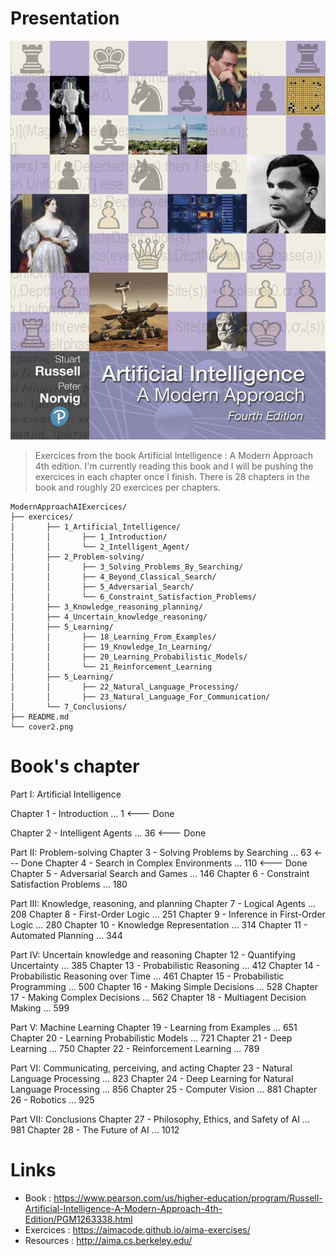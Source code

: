 # Presentation

<p align="center"><img src="cover2.jpg"></p>

>Exercices from the book Artificial Intelligence : A Modern Approach 4th edition. I'm currently reading this book and I will be pushing the exercices in each chapter once I finish. There is 28 chapters in the book and roughly 20 exercices per chapters.

<pre><code>ModernApproachAIExercices/
├── exercices/
│   	├── 1_Artificial_Intelligence/   
│       │       ├── 1_Introduction/ 
│       │       └── 2_Intelligent_Agent/ 
│       ├── 2_Problem-solving/ 	 
│       │       ├── 3_Solving_Problems_By_Searching/ 
│       │       ├── 4_Beyond_Classical_Search/ 
│       │       ├── 5_Adversarial_Search/ 
│       │       └── 6_Constraint_Satisfaction_Problems/ 
│       ├── 3_Knowledge_reasoning_planning/ 	 
│       ├── 4_Uncertain_knowledge_reasoning/ 	 
│       ├── 5_Learning/ 	 
│       │       ├── 18_Learning_From_Examples/ 
│       │       ├── 19_Knowledge_In_Learning/ 
│       │       ├── 20_Learning_Probabilistic_Models/ 
│       │       └── 21_Reinforcement_Learning	 
│       ├── 5_Learning/ 	 
│       │       ├── 22_Natural_Language_Processing/ 
│       │       ├── 23_Natural_Language_For_Communication/ 	 
│       └── 7_Conclusions/ 	 	 
├── README.md		          
└── cover2.png
</pre></code>

# Book's chapter

Part I: Artificial Intelligence

Chapter 1 - Introduction ... 1 <--- Done

Chapter 2 - Intelligent Agents ... 36 <--- Done


Part II: Problem-solving
Chapter 3 - Solving Problems by Searching ... 63 <--- Done
Chapter 4 - Search in Complex Environments ... 110 <--- Done
Chapter 5 - Adversarial Search and Games ... 146
Chapter 6 - Constraint Satisfaction Problems ... 180

Part III: Knowledge, reasoning, and planning
Chapter 7 - Logical Agents ... 208
Chapter 8 - First-Order Logic ... 251
Chapter 9 - Inference in First-Order Logic ... 280
Chapter 10 - Knowledge Representation ... 314
Chapter 11 - Automated Planning ... 344

Part IV: Uncertain knowledge and reasoning
Chapter 12 - Quantifying Uncertainty ... 385
Chapter 13 - Probabilistic Reasoning ... 412
Chapter 14 - Probabilistic Reasoning over Time ... 461
Chapter 15 - Probabilistic Programming ... 500
Chapter 16 - Making Simple Decisions ... 528
Chapter 17 - Making Complex Decisions ... 562
Chapter 18 - Multiagent Decision Making ... 599

Part V: Machine Learning
Chapter 19 - Learning from Examples ... 651
Chapter 20 - Learning Probabilistic Models ... 721
Chapter 21 - Deep Learning ... 750
Chapter 22 - Reinforcement Learning ... 789

Part VI: Communicating, perceiving, and acting
Chapter 23 - Natural Language Processing ... 823
Chapter 24 - Deep Learning for Natural Language Processing ... 856
Chapter 25 - Computer Vision ... 881
Chapter 26 - Robotics ... 925

Part VII: Conclusions
Chapter 27 - Philosophy, Ethics, and Safety of AI ... 981
Chapter 28 - The Future of AI ... 1012

# Links

- Book : https://www.pearson.com/us/higher-education/program/Russell-Artificial-Intelligence-A-Modern-Approach-4th-Edition/PGM1263338.html
- Exercices : https://aimacode.github.io/aima-exercises/
- Resources : http://aima.cs.berkeley.edu/
